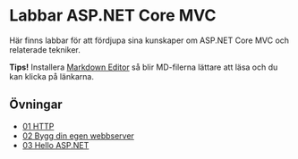 # Labbar ASP.NET Core MVC

Här finns labbar för att fördjupa sina kunskaper om ASP.NET Core MVC och relaterade tekniker.

**Tips!** Installera [Markdown Editor](https://marketplace.visualstudio.com/items?itemName=MadsKristensen.MarkdownEditor) så blir MD-filerna lättare att läsa och du kan klicka på länkarna.

## Övningar

* [01 HTTP](lab/01.md)
* [02 Bygg din egen webbserver](lab/02.md)
* [03 Hello ASP.NET](lab/03.md)